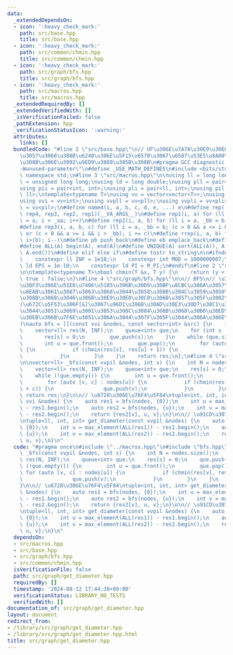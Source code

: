 ```yaml
---
data:
  _extendedDependsOn:
  - icon: ':heavy_check_mark:'
    path: src/base.hpp
    title: src/base.hpp
  - icon: ':heavy_check_mark:'
    path: src/common/chmin.hpp
    title: src/common/chmin.hpp
  - icon: ':heavy_check_mark:'
    path: src/graph/bfs.hpp
    title: src/graph/bfs.hpp
  - icon: ':heavy_check_mark:'
    path: src/macros.hpp
    title: src/macros.hpp
  _extendedRequiredBy: []
  _extendedVerifiedWith: []
  _isVerificationFailed: false
  _pathExtension: hpp
  _verificationStatusIcon: ':warning:'
  attributes:
    links: []
  bundledCode: "#line 2 \"src/base.hpp\"\n// UF\u306E\u7A7A\u30E9\u30E0\u30C0\u6E21\
    \u3057\u3066\u308B\u6240\u306E\u5F15\u6570\u3067\u6587\u53E5\u8A00\u308F\u308C\
    \u308B\u306E\u3092\u9ED9\u3089\u305B\u308B\n#pragma GCC diagnostic ignored \"\
    -Wunused-parameter\"\n#define _USE_MATH_DEFINES\n#include <bits/stdc++.h>\nusing\
    \ namespace std;\n#line 3 \"src/macros.hpp\"\n\nusing ll = long long;\nusing ull\
    \ = unsigned long long;\nusing ld = long double;\nusing pll = pair<ll, ll>;\n\
    using pii = pair<int, int>;\nusing pli = pair<ll, int>;\nusing pil = pair<int,\
    \ ll>;\ntemplate<typename T>\nusing vv = vector<vector<T>>;\nusing vvl = vv<ll>;\n\
    using vvi = vv<int>;\nusing vvpll = vv<pll>;\nusing vvpli = vv<pli>;\nusing vvpil\
    \ = vv<pil>;\n#define name4(i, a, b, c, d, e, ...) e\n#define rep(...) name4(__VA_ARGS__,\
    \ rep4, rep3, rep2, rep1)(__VA_ARGS__)\n#define rep1(i, a) for (ll i = 0, _aa\
    \ = a; i < _aa; i++)\n#define rep2(i, a, b) for (ll i = a, _bb = b; i < _bb; i++)\n\
    #define rep3(i, a, b, c) for (ll i = a, _bb = b; (c > 0 && a <= i && i < _bb)\
    \ or (c < 0 && a >= i && i > _bb); i += c)\n#define rrep(i, a, b) for (ll i=(a);\
    \ i>(b); i--)\n#define pb push_back\n#define eb emplace_back\n#define mkp make_pair\n\
    #define ALL(A) begin(A), end(A)\n#define UNIQUE(A) sort(ALL(A)), A.erase(unique(ALL(A)),\
    \ A.end())\n#define elif else if\n#define tostr to_string\n\n#ifndef CONSTANTS\n\
    \    constexpr ll INF = 1e18;\n    constexpr int MOD = 1000000007;\n    constexpr\
    \ ld EPS = 1e-10;\n    constexpr ld PI = M_PI;\n#endif\n#line 2 \"src/common/chmin.hpp\"\
    \n\ntemplate<typename T>\nbool chmin(T &x, T y) {\n    return (y < x) ? x = y,\
    \ true : false;\n}\n#line 4 \"src/graph/bfs.hpp\"\n\n// BFS\n// \u30FB\u30E1\u30A4\
    \u30F3\u306E\u51E6\u7406\u5185\u306B\u30D9\u30BF\u8CBC\u308A\u3057\u3066\u4E2D\
    \u8EAB\u3061\u3087\u3063\u3068\u3044\u3058\u308B\u304C\u3059\u3050\u3067\u304D\
    \u308B\u3088\u3046\u306B\u30E9\u30E0\u30C0\u306B\u3057\u305F\u3002\n// \u3000\
    (\u672C\u5F53\u306F[&]\u3067\u96D1\u306B\u30AD\u30E3\u30D7\u30C1\u30E3\u3057\u305F\
    \u3044\u3051\u3069\u3001\u3053\u308C\u3084\u308B\u3068\u30B0\u30ED\u30FC\u30D0\
    \u30EB\u306B\u7F6E\u3051\u306A\u3044\u307F\u305F\u3044\u306A\u306E\u3067\u3002\
    )\nauto bfs = [](const vvi &nodes, const vector<int> &src) {\n    int N = nodes.size();\n\
    \    vector<ll> res(N, INF);\n    queue<int> que;\n    for (int s : src) {\n \
    \       res[s] = 0;\n        que.push(s);\n    }\n    while (que.size()) {\n \
    \       int u = que.front();\n        que.pop();\n        for (auto v : nodes[u])\
    \ {\n            if (chmin(res[v], res[u] + 1)) {\n                que.push(v);\n\
    \            }\n        }\n    }\n    return res;\n};\n#line 4 \"src/graph/get_diameter.hpp\"\
    \n\nvector<ll> _bfs(const vvpil &nodes, int s) {\n    int N = nodes.size();\n\
    \    vector<ll> res(N, INF);\n    queue<int> que;\n    res[s] = 0;\n    que.push(s);\n\
    \    while (!que.empty()) {\n        int u = que.front();\n        que.pop();\n\
    \        for (auto [v, c] : nodes[u]) {\n            if (chmin(res[v], res[u]\
    \ + c)) {\n                que.push(v);\n            }\n        }\n    }\n   \
    \ return res;\n}\n\n// \u6728\u306E\u76F4\u5F84\ntuple<int, int, int> get_diameter(const\
    \ vvi &nodes) {\n    auto res1 = bfs(nodes, {0});\n    int u = max_element(ALL(res1))\
    \ - res1.begin();\n    auto res2 = bfs(nodes, {u});\n    int v = max_element(ALL(res2))\
    \ - res2.begin();\n    return {res2[v], u, v};\n}\n\n// \u91CD\u307F\u4ED8\u304D\
    \ntuple<ll, int, int> get_diameter(const vvpil &nodes) {\n    auto res1 = _bfs(nodes,\
    \ {0});\n    int u = max_element(ALL(res1)) - res1.begin();\n    auto res2 = _bfs(nodes,\
    \ {u});\n    int v = max_element(ALL(res2)) - res2.begin();\n    return {res2[v],\
    \ u, v};\n}\n"
  code: "#pragma once\n#include \"../macros.hpp\"\n#include \"bfs.hpp\"\n\nvector<ll>\
    \ _bfs(const vvpil &nodes, int s) {\n    int N = nodes.size();\n    vector<ll>\
    \ res(N, INF);\n    queue<int> que;\n    res[s] = 0;\n    que.push(s);\n    while\
    \ (!que.empty()) {\n        int u = que.front();\n        que.pop();\n       \
    \ for (auto [v, c] : nodes[u]) {\n            if (chmin(res[v], res[u] + c)) {\n\
    \                que.push(v);\n            }\n        }\n    }\n    return res;\n\
    }\n\n// \u6728\u306E\u76F4\u5F84\ntuple<int, int, int> get_diameter(const vvi\
    \ &nodes) {\n    auto res1 = bfs(nodes, {0});\n    int u = max_element(ALL(res1))\
    \ - res1.begin();\n    auto res2 = bfs(nodes, {u});\n    int v = max_element(ALL(res2))\
    \ - res2.begin();\n    return {res2[v], u, v};\n}\n\n// \u91CD\u307F\u4ED8\u304D\
    \ntuple<ll, int, int> get_diameter(const vvpil &nodes) {\n    auto res1 = _bfs(nodes,\
    \ {0});\n    int u = max_element(ALL(res1)) - res1.begin();\n    auto res2 = _bfs(nodes,\
    \ {u});\n    int v = max_element(ALL(res2)) - res2.begin();\n    return {res2[v],\
    \ u, v};\n}\n"
  dependsOn:
  - src/macros.hpp
  - src/base.hpp
  - src/graph/bfs.hpp
  - src/common/chmin.hpp
  isVerificationFile: false
  path: src/graph/get_diameter.hpp
  requiredBy: []
  timestamp: '2024-08-12 17:44:38+09:00'
  verificationStatus: LIBRARY_NO_TESTS
  verifiedWith: []
documentation_of: src/graph/get_diameter.hpp
layout: document
redirect_from:
- /library/src/graph/get_diameter.hpp
- /library/src/graph/get_diameter.hpp.html
title: src/graph/get_diameter.hpp
---
```

